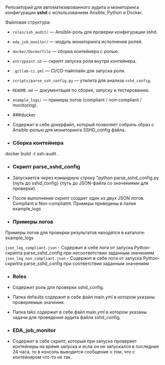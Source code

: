 Репозиторий для автоматизированного аудита и мониторинга конфигурации **sshd** с использованием Ansible, Python и Docker. 

Файловая структура:

- `roles/ssh_audit/` — Ansible-роль для проверки конфигурации sshd.  
- `eda_job_monitor/` — модуль мониторинга исполнения ролей.  
- `docker/Dockerfile` — сборка контейнера с ролью.  
- `entrypoint.sh` — скрипт запуска роли внутри контейнера.  
- `.gitlab-ci.yml` — CI/CD-пайплайн для запуска роли.  
- `scripts/parse_ssh_config.py` — утилита для анализа `sshd_config`.  
- `README.md` — документация по сборке, запуску и тестированию.  
- `example_logs/` — примеры логов (compliant / non-compliant / monitoring).

- ###docker
- Содержит в себе докерфайл, который позволяет собрать образ с Ansible-ролью для мониторинга SSHD_config файла.

- ### Сборка контейнера
docker build -t ssh-audit .

- ### Скрипт parse_sshd_config
- Запускается через командную строку "python parse_sshd_config.py {путь до sshd_config} {путь до JSON-файла со значениями для проверки}.
- После выполнения скрипт создает один из двух JSON логов. Compliant и Non-compliatnt. Примеры приведены в папке example_logs

- ### Примеры логов
Примеры логов для проверки результатов находятся в каталоге:
example_logs

`json_log_compliant.json` - Содержит в себе логи от запуска Python-скрипта parse_sshd_config при несоответствии заданным значениям
`json_log_non_compliant.json` - Содержит в себе логи от запуска Python-скрипта parse_sshd_config при соответствии заданным значениям

- ### Roles
- Содержит роль для проверки sshd_config.
- Папка defaults содержит в себе файл main.yml в котором указаны проверяемые значения.
- Папка taks содержит в себе файл main.yml в котором указаны задачи для проведения аудита файла sshd_config.

- ### EDA_job_monitor
- Содержит в себе скрипт, который при запуске проверяет контейнеры на время запуска и если он не запускался в последние 24 часа, то в консоль выводится сообщение о том, что с контейнером что-то не так.
